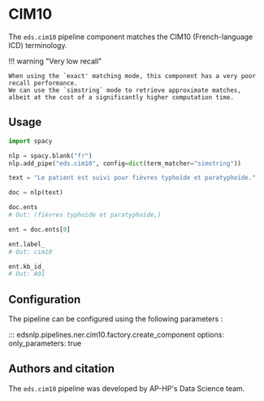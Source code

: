 # CIM10

The `eds.cim10` pipeline component matches the CIM10 (French-language ICD) terminology.

!!! warning "Very low recall"

    When using the `exact' matching mode, this component has a very poor recall performance.
    We can use the `simstring` mode to retrieve approximate matches, albeit at the cost of a significantly higher computation time.

## Usage

```python
import spacy

nlp = spacy.blank("fr")
nlp.add_pipe("eds.cim10", config=dict(term_matcher="simstring"))

text = "Le patient est suivi pour fièvres typhoïde et paratyphoïde."

doc = nlp(text)

doc.ents
# Out: (fièvres typhoïde et paratyphoïde,)

ent = doc.ents[0]

ent.label_
# Out: cim10

ent.kb_id_
# Out: A01
```

## Configuration

The pipeline can be configured using the following parameters :

::: edsnlp.pipelines.ner.cim10.factory.create_component
    options:
        only_parameters: true

## Authors and citation

The `eds.cim10` pipeline was developed by AP-HP's Data Science team.
